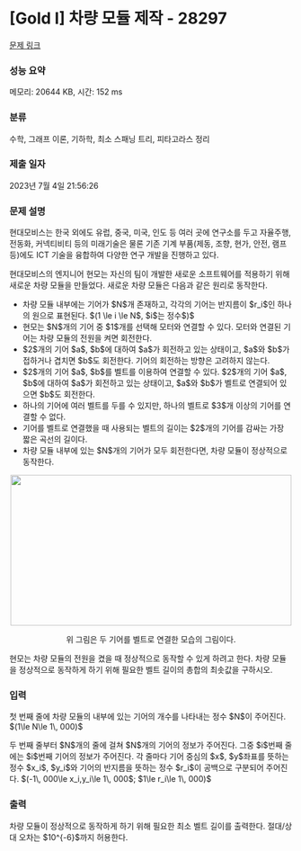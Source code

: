 # [Gold I] 차량 모듈 제작 - 28297 

[문제 링크](https://www.acmicpc.net/problem/28297) 

### 성능 요약

메모리: 20644 KB, 시간: 152 ms

### 분류

수학, 그래프 이론, 기하학, 최소 스패닝 트리, 피타고라스 정리

### 제출 일자

2023년 7월 4일 21:56:26

### 문제 설명

<p>현대모비스는 한국 외에도 유럽, 중국, 미국, 인도 등 여러 곳에 연구소를 두고 자율주행, 전동화, 커넥티비티 등의 미래기술은 물론 기존 기계 부품(제동, 조향, 현가, 안전, 램프 등)에도 ICT 기술을 융합하여 다양한 연구 개발을 진행하고 있다.</p>

<p>현대모비스의 엔지니어 현모는 자신의 팀이 개발한 새로운 소프트웨어를 적용하기 위해 새로운 차량 모듈을 만들었다. 새로운 차량 모듈은 다음과 같은 원리로 동작한다.</p>

<ul>
	<li>차량 모듈 내부에는 기어가 $N$개 존재하고, 각각의 기어는 반지름이 $r_i$인 하나의 원으로 표현된다. $(1 \le i \le N$, $i$는 정수$)$</li>
	<li>현모는 $N$개의 기어 중 $1$개를 선택해 모터와 연결할 수 있다. 모터와 연결된 기어는 차량 모듈의 전원을 켜면 회전한다.</li>
	<li>$2$개의 기어 $a$, $b$에 대하여 $a$가 회전하고 있는 상태이고, $a$와 $b$가 접하거나 겹치면 $b$도 회전한다. 기어의 회전하는 방향은 고려하지 않는다.</li>
	<li>$2$개의 기어 $a$, $b$를 벨트를 이용하여 연결할 수 있다. $2$개의 기어 $a$, $b$에 대하여 $a$가 회전하고 있는 상태이고, $a$와 $b$가 벨트로 연결되어 있으면 $b$도 회전한다.</li>
	<li>하나의 기어에 여러 벨트를 두를 수 있지만, 하나의 벨트로 $3$개 이상의 기어를 연결할 수 없다.</li>
	<li>기어를 벨트로 연결했을 때 사용되는 벨트의 길이는 $2$개의 기어를 감싸는 가장 짧은 곡선의 길이다.</li>
	<li>차량 모듈 내부에 있는 $N$개의 기어가 모두 회전한다면, 차량 모듈이 정상적으로 동작한다.</li>
</ul>

<p style="text-align: center;"><img alt="" src="" style="height: 268px; width: 500px;"></p>

<p style="text-align: center;">위 그림은 두 기어를 벨트로 연결한 모습의 그림이다.</p>

<p>현모는 차량 모듈의 전원을 켰을 때 정상적으로 동작할 수 있게 하려고 한다. 차량 모듈을 정상적으로 동작하게 하기 위해 필요한 벨트 길이의 총합의 최솟값을 구하시오.</p>

### 입력 

 <p>첫 번째 줄에 차량 모듈의 내부에 있는 기어의 개수를 나타내는 정수 $N$이 주어진다. $(1\le N\le 1\, 000)$</p>

<p>두 번째 줄부터 $N$개의 줄에 걸쳐 $N$개의 기어의 정보가 주어진다. 그중 $i$번째 줄에는 $i$번째 기어의 정보가 주어진다. 각 줄마다 기어 중심의 $x$, $y$좌표를 뜻하는 정수 $x_i$, $y_i$와 기어의 반지름을 뜻하는 정수 $r_i$이 공백으로 구분되어 주어진다. $(-1\, 000\le x_i,y_i\le 1\, 000$; $1\le r_i\le 1\, 000)$</p>

### 출력 

 <p>차량 모듈이 정상적으로 동작하게 하기 위해 필요한 최소 벨트 길이를 출력한다. 절대/상대 오차는 $10^{-6}$까지 허용한다.</p>

